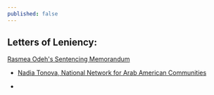 ```yaml
---
published: false
---
```


## Letters of Leniency:

<a href="{{site.baseurl}}/assets/img/160-main.pdf">Rasmea Odeh's Sentencing Memorandum</a>

- <a href="{{site.baseurl}}/assets/img/160-5.pdf">Nadia Tonova, National Network for Arab American Communities</a>

- <a href="{{site.baseurl}}/assets/img/160-6.pdf"> </a>
<a href="{{site.baseurl}}/assets/img/160-7.pdf"> </a>
<a href="{{site.baseurl}}/assets/img/160-8.pdf"> </a>
<a href="{{site.baseurl}}/assets/img/160-9.pdf"> </a>
<a href="{{site.baseurl}}/assets/img/160-10.pdf"> </a>
<a href="{{site.baseurl}}/assets/img/160-11.pdf"> </a>
<a href="{{site.baseurl}}/assets/img/160-12.pdf"> </a>
<a href="{{site.baseurl}}/assets/img/160-13.pdf"> </a>
<a href="{{site.baseurl}}/assets/img/160-14.pdf"> </a>
<a href="{{site.baseurl}}/assets/img/160-15.pdf"> </a>
<a href="{{site.baseurl}}/assets/img/160-16.pdf"> </a>
<a href="{{site.baseurl}}/assets/img/160-17.pdf"> </a>
<a href="{{site.baseurl}}/assets/img/160-18.pdf"> </a>
<a href="{{site.baseurl}}/assets/img/160-19.pdf"> </a>
<a href="{{site.baseurl}}/assets/img/160-20.pdf"> </a>
<a href="{{site.baseurl}}/assets/img/160-21.pdf"> </a>
<a href="{{site.baseurl}}/assets/img/160-22.pdf"> </a>
<a href="{{site.baseurl}}/assets/img/160-23.pdf"> </a>
<a href="{{site.baseurl}}/assets/img/160-24.pdf"> </a>
<a href="{{site.baseurl}}/assets/img/160-25.pdf"> </a>
<a href="{{site.baseurl}}/assets/img/160-26.pdf"> </a>
<a href="{{site.baseurl}}/assets/img/160-27.pdf"> </a>
<a href="{{site.baseurl}}/assets/img/160-28.pdf"> </a>
<a href="{{site.baseurl}}/assets/img/160-29.pdf"> </a>
<a href="{{site.baseurl}}/assets/img/160-30.pdf"> </a>
<a href="{{site.baseurl}}/assets/img/160-31.pdf"> </a>
<a href="{{site.baseurl}}/assets/img/160-32.pdf"> </a>
<a href="{{site.baseurl}}/assets/img/160-33.pdf"> </a>
<a href="{{site.baseurl}}/assets/img/160-34.pdf"> </a>
<a href="{{site.baseurl}}/assets/img/160-35.pdf"> </a>
<a href="{{site.baseurl}}/assets/img/160-36.pdf"> </a>
<a href="{{site.baseurl}}/assets/img/160-37.pdf"> </a>
<a href="{{site.baseurl}}/assets/img/160-38.pdf"> </a>
<a href="{{site.baseurl}}/assets/img/160-39.pdf"> </a>
<a href="{{site.baseurl}}/assets/img/160-40.pdf"> </a>
<a href="{{site.baseurl}}/assets/img/160-41.pdf"> </a>
<a href="{{site.baseurl}}/assets/img/160-42.pdf"> </a>
<a href="{{site.baseurl}}/assets/img/160-43.pdf"> </a>
<a href="{{site.baseurl}}/assets/img/160-44.pdf"> </a>
<a href="{{site.baseurl}}/assets/img/160-45.pdf"> </a>
<a href="{{site.baseurl}}/assets/img/160-46.pdf"> </a>
<a href="{{site.baseurl}}/assets/img/160-47.pdf"> </a>
<a href="{{site.baseurl}}/assets/img/160-48.pdf"> </a>
<a href="{{site.baseurl}}/assets/img/160-49.pdf"> </a>
<a href="{{site.baseurl}}/assets/img/160-50.pdf"> </a>
<a href="{{site.baseurl}}/assets/img/160-51.pdf"> </a>
<a href="{{site.baseurl}}/assets/img/160-52.pdf"> </a>
<a href="{{site.baseurl}}/assets/img/160-53.pdf"> </a>
<a href="{{site.baseurl}}/assets/img/160-54.pdf"> </a>
<a href="{{site.baseurl}}/assets/img/160-55.pdf"> </a>
<a href="{{site.baseurl}}/assets/img/160-56.pdf"> </a>
<a href="{{site.baseurl}}/assets/img/160-57.pdf"> </a>
<a href="{{site.baseurl}}/assets/img/160-58.pdf"> </a>
<a href="{{site.baseurl}}/assets/img/160-59.pdf"> </a>
<a href="{{site.baseurl}}/assets/img/160-60.pdf"> </a>
<a href="{{site.baseurl}}/assets/img/160-61.pdf"> </a>
<a href="{{site.baseurl}}/assets/img/160-62.pdf"> </a>
<a href="{{site.baseurl}}/assets/img/160-63.pdf"> </a>
<a href="{{site.baseurl}}/assets/img/160-64.pdf"> </a>
<a href="{{site.baseurl}}/assets/img/160-65.pdf"> </a>
<a href="{{site.baseurl}}/assets/img/160-66.pdf"> </a>
<a href="{{site.baseurl}}/assets/img/160-67.pdf"> </a>
<a href="{{site.baseurl}}/assets/img/160-68.pdf"> </a>
<a href="{{site.baseurl}}/assets/img/160-69.pdf"> </a>
<a href="{{site.baseurl}}/assets/img/160-71.pdf"> </a>
<a href="{{site.baseurl}}/assets/img/160-72.pdf"> </a>
<a href="{{site.baseurl}}/assets/img/160-73.pdf"> </a>
<a href="{{site.baseurl}}/assets/img/160-74.pdf"> </a>
<a href="{{site.baseurl}}/assets/img/160-75.pdf"> </a>
<a href="{{site.baseurl}}/assets/img/160-76.pdf"> </a>
<a href="{{site.baseurl}}/assets/img/160-77.pdf"> </a>
<a href="{{site.baseurl}}/assets/img/160-78.pdf"> </a>
<a href="{{site.baseurl}}/assets/img/160-79.pdf"> </a>
<a href="{{site.baseurl}}/assets/img/160-80.pdf"> </a>
